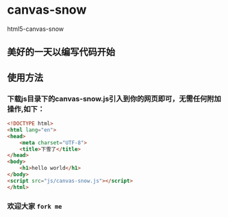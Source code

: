 # canvas-snow
html5-canvas-snow
## 美好的一天以编写代码开始

## 使用方法

### 下载js目录下的canvas-snow.js引入到你的网页即可，无需任何附加操作,如下：
``` html
<!DOCTYPE html>
<html lang="en">
<head>
    <meta charset="UTF-8">
    <title>下雪了</title>
</head>
<body>
    <h1>hello world</h1>
</body>
<script src="js/canvas-snow.js"></script>
</html>
```
### 欢迎大家 `fork me` 